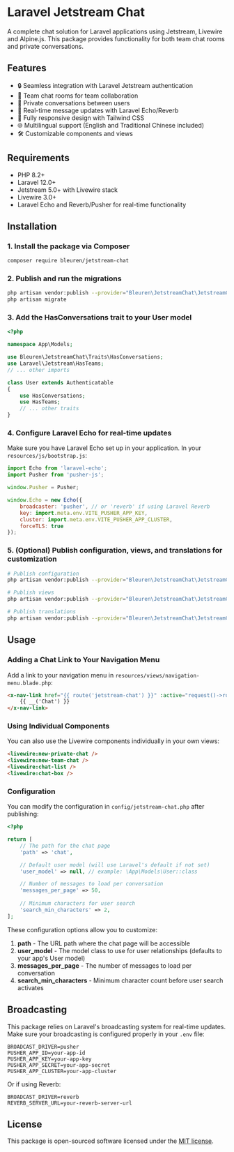 # Laravel Jetstream Chat

A complete chat solution for Laravel applications using Jetstream, Livewire and Alpine.js. This package provides functionality for both team chat rooms and private conversations.

## Features

- 🔒 Seamless integration with Laravel Jetstream authentication
- 👥 Team chat rooms for team collaboration
- 💬 Private conversations between users
- 🔄 Real-time message updates with Laravel Echo/Reverb
- 🎨 Fully responsive design with Tailwind CSS
- 🌐 Multilingual support (English and Traditional Chinese included)
- 🛠️ Customizable components and views

## Requirements

- PHP 8.2+
- Laravel 12.0+
- Jetstream 5.0+ with Livewire stack
- Livewire 3.0+
- Laravel Echo and Reverb/Pusher for real-time functionality

## Installation

### 1. Install the package via Composer

```bash
composer require bleuren/jetstream-chat
```

### 2. Publish and run the migrations

```bash
php artisan vendor:publish --provider="Bleuren\JetstreamChat\JetstreamChatServiceProvider" --tag="jetstream-chat-migrations"
php artisan migrate
```

### 3. Add the HasConversations trait to your User model

```php
<?php

namespace App\Models;

use Bleuren\JetstreamChat\Traits\HasConversations;
use Laravel\Jetstream\HasTeams;
// ... other imports

class User extends Authenticatable
{
    use HasConversations;
    use HasTeams;
    // ... other traits
}
```

### 4. Configure Laravel Echo for real-time updates

Make sure you have Laravel Echo set up in your application. In your `resources/js/bootstrap.js`:

```javascript
import Echo from 'laravel-echo';
import Pusher from 'pusher-js';

window.Pusher = Pusher;

window.Echo = new Echo({
    broadcaster: 'pusher', // or 'reverb' if using Laravel Reverb
    key: import.meta.env.VITE_PUSHER_APP_KEY,
    cluster: import.meta.env.VITE_PUSHER_APP_CLUSTER,
    forceTLS: true
});
```

### 5. (Optional) Publish configuration, views, and translations for customization

```bash
# Publish configuration
php artisan vendor:publish --provider="Bleuren\JetstreamChat\JetstreamChatServiceProvider" --tag="jetstream-chat-config"

# Publish views
php artisan vendor:publish --provider="Bleuren\JetstreamChat\JetstreamChatServiceProvider" --tag="jetstream-chat-views"

# Publish translations
php artisan vendor:publish --provider="Bleuren\JetstreamChat\JetstreamChatServiceProvider" --tag="jetstream-chat-lang"
```

## Usage

### Adding a Chat Link to Your Navigation Menu

Add a link to your navigation menu in `resources/views/navigation-menu.blade.php`:

```html
<x-nav-link href="{{ route('jetstream-chat') }}" :active="request()->routeIs('jetstream-chat')">
    {{ __('Chat') }}
</x-nav-link>
```

### Using Individual Components

You can also use the Livewire components individually in your own views:

```html
<livewire:new-private-chat />
<livewire:new-team-chat />
<livewire:chat-list />
<livewire:chat-box />
```

### Configuration

You can modify the configuration in `config/jetstream-chat.php` after publishing:

```php
<?php

return [
    // The path for the chat page
    'path' => 'chat',

    // Default user model (will use Laravel's default if not set)
    'user_model' => null, // example: \App\Models\User::class

    // Number of messages to load per conversation
    'messages_per_page' => 50,
    
    // Minimum characters for user search
    'search_min_characters' => 2,
];
```

These configuration options allow you to customize:

1. **path** - The URL path where the chat page will be accessible
2. **user_model** - The model class to use for user relationships (defaults to your app's User model)
3. **messages_per_page** - The number of messages to load per conversation
4. **search_min_characters** - Minimum character count before user search activates

## Broadcasting

This package relies on Laravel's broadcasting system for real-time updates. Make sure your broadcasting is configured properly in your `.env` file:

```
BROADCAST_DRIVER=pusher
PUSHER_APP_ID=your-app-id
PUSHER_APP_KEY=your-app-key
PUSHER_APP_SECRET=your-app-secret
PUSHER_APP_CLUSTER=your-app-cluster
```

Or if using Reverb:

```
BROADCAST_DRIVER=reverb
REVERB_SERVER_URL=your-reverb-server-url
```

## License

This package is open-sourced software licensed under the [MIT license](LICENSE).